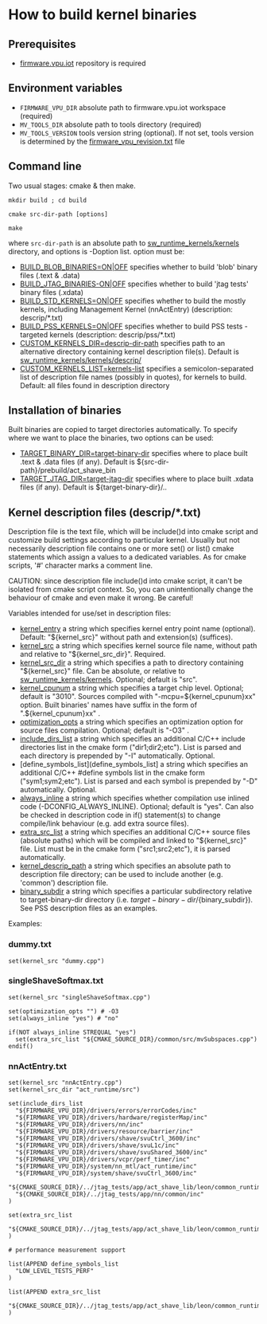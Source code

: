 # How to build kernel binaries

## Prerequisites

- [firmware.vpu.iot](https://github.com/intel-innersource/firmware.vpu.iot) repository is required

## Environment variables

- `FIRMWARE_VPU_DIR`
  absolute path to firmware.vpu.iot workspace (required)
- `MV_TOOLS_DIR`
  absolute path to tools directory (required)
- `MV_TOOLS_VERSION`
  tools version string (optional). If not set, tools version is determined by the [firmware_vpu_revision.txt](../firmware_vpu_revision.txt) file

## Command line

Two usual stages: cmake & then make.

```
mkdir build ; cd build

cmake src-dir-path [options]

make
```

where `src-dir-path` is an absolute path to [sw_runtime_kernels/kernels](.) directory, and options is -Doption list.
option must be:

- [BUILD_BLOB_BINARIES=ON|OFF](BUILD_BLOB_BINARIES=ON|OFF)
  specifies whether to build 'blob' binary files (.text & .data)
- [BUILD_JTAG_BINARIES-ON|OFF](BUILD_JTAG_BINARIES-ON|OFF)
  specifies whether to build 'jtag tests' binary files (.xdata)
- [BUILD_STD_KERNELS=ON|OFF](BUILD_STD_KERNELS=ON|OFF)
  specifies whether to build the mostly kernels, including Management Kernel (nnActEntry) (description: descrip/*.txt)
- [BUILD_PSS_KERNELS=ON|OFF](BUILD_PSS_KERNELS=ON|OFF)
  specifies whether to build PSS tests - targeted kernels (description: descrip/pss/*.txt)
- [CUSTOM_KERNELS_DIR=descrip-dir-path](CUSTOM_KERNELS_DIR=descrip-dir-path)
  specifies path to an alternative directory containing kernel description file(s). Default is [sw_runtime_kernels/kernels/descrip/](sw_runtime_kernels/kernels/descrip/)
- [CUSTOM_KERNELS_LIST=kernels-list](CUSTOM_KERNELS_LIST=kernels-list)
  specifies a semicolon-separated list of description file names (possibly in quotes), for kernels to build. Default: all files found in description directory

## Installation of binaries

Built binaries are copied to target directories automatically. To specify where we want to place the binaries, two options can be used:

- [TARGET_BINARY_DIR=target-binary-dir](TARGET_BINARY_DIR=target-binary-dir)
  specifies where to place built .text & .data files (if any). Default is ${src-dir-path}/prebuild/act_shave_bin
- [TARGET_JTAG_DIR=target-jtag-dir](TARGET_JTAG_DIR=target-jtag-dir)
  specifies where to place built .xdata files (if any). Default is ${target-binary-dir}/..

## Kernel description files (descrip/*.txt)

Description file is the text file, which will be include()d into cmake script and customize build settings according to particular kernel.
Usually but not necessarily description file contains one or more set() or list() cmake statements which assign a values to a dedicated variables.
As for cmake scripts, '#' character marks a comment line.

CAUTION: since description file include()d into cmake script, it can't be isolated from cmake script context.
So, you can unintentionally change the behaviour of cmake and even make it wrong. Be careful!

Variables intended for use/set in description files:

- [kernel_entry](kernel_entry)
  a string which specifies kernel entry point name (optional). Default: "${kernel_src}" without path and extension(s) (suffices).
- [kernel_src](kernel_src)
  a string which specifies kernel source file name, without path and relative to "${kernel_src_dir}". Required.
- [kernel_src_dir](kernel_src_dir)
  a string which specifies a path to directory containing "${kernel_src}" file.
  Can be absolute, or relative to [sw_runtime_kernels/kernels](sw_runtime_kernels/kernels). Optional; default is "src".
- [kernel_cpunum](kernel_cpunum)
  a string which specifies a target chip level. Optional; default is "3010".
  Sources compiled with "-mcpu=${kernel_cpunum}xx" option.
  Built binaries' names have suffix in the form of ".${kernel_cpunum}xx" .
- [optimization_opts](optimization_opts)
  a string which specifies an optimization option for source files compilation. Optional; default is "-O3" .
- [include_dirs_list](include_dirs_list)
  a string which specifies an additional C/C++ include directories list in the cmake form ("dir1;dir2;etc").
  List is parsed and each directory is prepended by "-I" automatically. Optional.
- [define_symbols_list](define_symbols_list]
  a string which specifies an additional C/C++ #define symbols list in the cmake form ("sym1;sym2;etc").
  List is parsed and each symbol is prepended by "-D" automatically. Optional.
- [always_inline](always_inline)
  a string which specifies whether compilation use inlined code (-DCONFIG_ALWAYS_INLINE). Optional; default is "yes".
  Can also be checked in description code in if() statement(s) to change compile/link behaviour (e.g. add extra source files).
- [extra_src_list](extra_src_list)
  a string which specifies an additional C/C++ source files (absolute paths) which will be compiled and linked to "${kernel_src}" file.
  List must be in the cmake form ("src1;src2;etc"), it is parsed automatically.
- [kernel_descrip_path](kernel_descrip_path)
  a string which specifies an absolute path to description file directory; can be used to include another (e.g. 'common') description file.
- [binary_subdir](binary_subdir)
  a string which specifies a particular subdirectory relative to target-binary-dir directory (i.e. ${target-binary-dir}/${binary_subdir}). See PSS description files as an examples.

Examples:

### dummy.txt

```
set(kernel_src "dummy.cpp")
```

### singleShaveSoftmax.txt

```
set(kernel_src "singleShaveSoftmax.cpp")

set(optimization_opts "") # -O3
set(always_inline "yes") # "no"

if(NOT always_inline STREQUAL "yes")
  set(extra_src_list "${CMAKE_SOURCE_DIR}/common/src/mvSubspaces.cpp")
endif()
```

### nnActEntry.txt

```
set(kernel_src "nnActEntry.cpp")
set(kernel_src_dir "act_runtime/src")

set(include_dirs_list
  "${FIRMWARE_VPU_DIR}/drivers/errors/errorCodes/inc"
  "${FIRMWARE_VPU_DIR}/drivers/hardware/registerMap/inc"
  "${FIRMWARE_VPU_DIR}/drivers/nn/inc"
  "${FIRMWARE_VPU_DIR}/drivers/resource/barrier/inc"
  "${FIRMWARE_VPU_DIR}/drivers/shave/svuCtrl_3600/inc"
  "${FIRMWARE_VPU_DIR}/drivers/shave/svuL1c/inc"
  "${FIRMWARE_VPU_DIR}/drivers/shave/svuShared_3600/inc"
  "${FIRMWARE_VPU_DIR}/drivers/vcpr/perf_timer/inc"
  "${FIRMWARE_VPU_DIR}/system/nn_mtl/act_runtime/inc"
  "${FIRMWARE_VPU_DIR}/system/shave/svuCtrl_3600/inc"
  "${CMAKE_SOURCE_DIR}/../jtag_tests/app/act_shave_lib/leon/common_runtime/inc"
  "${CMAKE_SOURCE_DIR}/../jtag_tests/app/nn/common/inc"
)

set(extra_src_list
  "${CMAKE_SOURCE_DIR}/../jtag_tests/app/act_shave_lib/leon/common_runtime/src/nn_fifo_manager.cpp"
)

# performance measurement support

list(APPEND define_symbols_list
  "LOW_LEVEL_TESTS_PERF"
)

list(APPEND extra_src_list
  "${CMAKE_SOURCE_DIR}/../jtag_tests/app/act_shave_lib/leon/common_runtime/src/nn_perf_manager.cpp"
)
```
